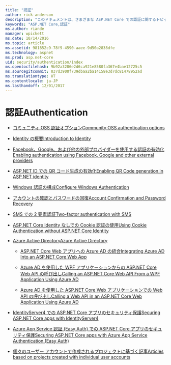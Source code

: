```yaml
---
title: "認証"
author: rick-anderson
description: "このドキュメントは、さまざまな ASP.NET Core での認証に関するトピックの目次として機能します。"
keywords: "ASP.NET Core,認証"
ms.author: riande
manager: wpickett
ms.date: 10/14/2016
ms.topic: article
ms.assetid: 981852c9-78f9-4590-aaee-9d50a2838dfe
ms.technology: aspnet
ms.prod: asp.net-core
uid: security/authentication/index
ms.openlocfilehash: 9b92a3206e2d6ca921e8580fa367e4bae12725c5
ms.sourcegitcommit: 037d3900f739dbaa2ba14158e3d7dc81478952ad
ms.translationtype: HT
ms.contentlocale: ja-JP
ms.lasthandoff: 12/01/2017
---
```

# <a name="authentication"></a><span data-ttu-id="66389-104">認証</span><span class="sxs-lookup"><span data-stu-id="66389-104">Authentication</span></span>

* [<span data-ttu-id="66389-105">コミュニティ OSS 認証オプション</span><span class="sxs-lookup"><span data-stu-id="66389-105">Community OSS authentication options</span></span>](community.md)

* [<span data-ttu-id="66389-106">Identity の概要</span><span class="sxs-lookup"><span data-stu-id="66389-106">Introduction to Identity</span></span>](identity.md)

* [<span data-ttu-id="66389-107">Facebook、Google、および他の外部プロバイダーを使用する認証の有効化</span><span class="sxs-lookup"><span data-stu-id="66389-107">Enabling authentication using Facebook, Google and other external providers</span></span>](social/index.md)

* [<span data-ttu-id="66389-108">ASP.NET ID での QR コード生成の有効化</span><span class="sxs-lookup"><span data-stu-id="66389-108">Enabling QR Code generation in ASP.NET identity</span></span>](identity-enable-qrcodes.md)

* [<span data-ttu-id="66389-109">Windows 認証の構成</span><span class="sxs-lookup"><span data-stu-id="66389-109">Configure Windows Authentication</span></span>](windowsauth.md)

* [<span data-ttu-id="66389-110">アカウントの確認とパスワードの回復</span><span class="sxs-lookup"><span data-stu-id="66389-110">Account Confirmation and Password Recovery</span></span>](accconfirm.md)

* [<span data-ttu-id="66389-111">SMS での 2 要素認証</span><span class="sxs-lookup"><span data-stu-id="66389-111">Two-factor authentication with SMS</span></span>](2fa.md)

* [<span data-ttu-id="66389-112">ASP.NET Core Identity なしでの Cookie 認証の使用</span><span class="sxs-lookup"><span data-stu-id="66389-112">Using Cookie Authentication without ASP.NET Core Identity</span></span>](cookie.md)

* [<span data-ttu-id="66389-113">Azure Active Directory</span><span class="sxs-lookup"><span data-stu-id="66389-113">Azure Active Directory</span></span>](azure-active-directory/index.md)

  * [<span data-ttu-id="66389-114">ASP.NET Core Web アプリへの Azure AD の統合</span><span class="sxs-lookup"><span data-stu-id="66389-114">Integrating Azure AD Into an ASP.NET Core Web App</span></span>](https://azure.microsoft.com/documentation/samples/active-directory-dotnet-webapp-openidconnect-aspnetcore/)

  * [<span data-ttu-id="66389-115">Azure AD を使用した WPF アプリケーションからの ASP.NET Core Web API の呼び出し</span><span class="sxs-lookup"><span data-stu-id="66389-115">Calling an ASP.NET Core Web API From a WPF Application Using Azure AD</span></span>](https://azure.microsoft.com/documentation/samples/active-directory-dotnet-native-aspnetcore/)

  * [<span data-ttu-id="66389-116">Azure AD を使用した ASP.NET Core Web アプリケーションでの Web API の呼び出し</span><span class="sxs-lookup"><span data-stu-id="66389-116">Calling a Web API in an ASP.NET Core Web Application Using Azure AD</span></span>](https://azure.microsoft.com/documentation/samples/active-directory-dotnet-webapp-webapi-openidconnect-aspnetcore/)

* [<span data-ttu-id="66389-117">IdentityServer4 での ASP.NET Core アプリのセキュリティ保護</span><span class="sxs-lookup"><span data-stu-id="66389-117">Securing ASP.NET Core apps with IdentityServer4</span></span>](http://docs.identityserver.io/en/release/)

* [<span data-ttu-id="66389-118">Azure App Service 認証 (Easy Auth) での ASP.NET Core アプリのセキュリティ保護</span><span class="sxs-lookup"><span data-stu-id="66389-118">Securing ASP.NET Core apps with Azure App Service Authentication (Easy Auth)</span></span>](https://docs.microsoft.com/azure/app-service/app-service-authentication-overview)

* [<span data-ttu-id="66389-119">個々のユーザー アカウントで作成されるプロジェクトに基づく記事</span><span class="sxs-lookup"><span data-stu-id="66389-119">Articles based on projects created with individual user accounts</span></span>](xref:security/authentication/individual)